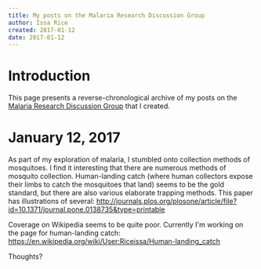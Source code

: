 ```yaml
---
title: My posts on the Malaria Research Discussion Group
author: Issa Rice
created: 2017-01-12
date: 2017-01-12
---
```


# Introduction

This page presents a reverse-chronological archive of my posts on the [Malaria
Research Discussion Group](https://www.facebook.com/groups/MalariaResearch/)
that I created.

# January 12, 2017

As part of my exploration of malaria, I stumbled onto collection methods of
mosquitoes. I find it interesting that there are numerous methods of mosquito
collection. Human-landing catch (where human collectors expose their limbs to
catch the mosquitoes that land) seems to be the gold standard, but there are
also various elaborate trapping methods. This paper has illustrations of
several:
<http://journals.plos.org/plosone/article/file?id=10.1371/journal.pone.0138735&type=printable>

Coverage on Wikipedia seems to be quite poor. Currently I'm working on the page
for human-landing catch:
<https://en.wikipedia.org/wiki/User:Riceissa/Human-landing_catch>

Thoughts?
